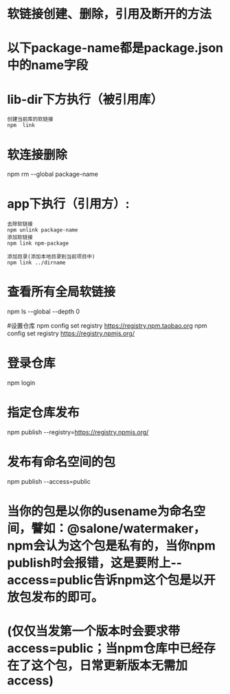 # 软链接创建、删除，引用及断开的方法

# 以下package-name都是package.json中的name字段

# lib-dir下方执行（被引用库）

    创建当前库的软链接
    npm  link

# 软连接删除

npm rm --global package-name

# app下执行（引用方）:

    去除软链接
    npm unlink package-name
    添加软链接
    npm link npm-package
    
    添加目录(添加本地目录到当前项目中)
    npm link ../dirname

# 查看所有全局软链接

npm ls --global --depth 0

#设置仓库
npm config set registry https://registry.npm.taobao.org
npm config set registry https://registry.npmjs.org/
# 登录仓库

npm login

# 指定仓库发布

npm publish --registry=https://registry.npmjs.org/

# 发布有命名空间的包

npm publish --access=public

# 当你的包是以你的usename为命名空间，譬如：@salone/watermaker，npm会认为这个包是私有的，当你npm publish时会报错，这是要附上--access=public告诉npm这个包是以开放包发布的即可。

# (仅仅当发第一个版本时会要求带access=public；当npm仓库中已经存在了这个包，日常更新版本无需加access)